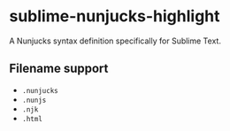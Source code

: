 # sublime-nunjucks-highlight

A Nunjucks syntax definition specifically for Sublime Text.

## Filename support

* `.nunjucks`
* `.nunjs`
* `.njk`
* `.html`